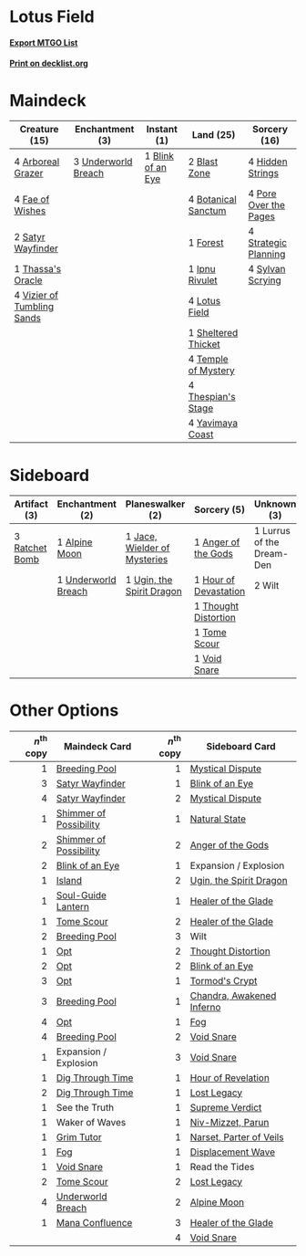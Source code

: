 # Lotus Field

#### [Export MTGO List](../collection/Lotus%20Field/Lotus%20Field.txt)
#### [Print on decklist.org](http://decklist.org/?deckmain=4%09Arboreal%20Grazer%0A2%09Blast%20Zone%0A1%09Blink%20of%20an%20Eye%0A4%09Botanical%20Sanctum%0A4%09Fae%20of%20Wishes%0A1%09Forest%0A4%09Hidden%20Strings%0A1%09Ipnu%20Rivulet%0A4%09Lotus%20Field%0A4%09Pore%20Over%20the%20Pages%0A2%09Satyr%20Wayfinder%0A1%09Sheltered%20Thicket%0A4%09Strategic%20Planning%0A4%09Sylvan%20Scrying%0A4%09Temple%20of%20Mystery%0A1%09Thassa's%20Oracle%0A4%09Thespian's%20Stage%0A3%09Underworld%20Breach%0A4%09Vizier%20of%20Tumbling%20Sands%0A4%09Yavimaya%20Coast&deckside=1%09Alpine%20Moon%0A1%09Anger%20of%20the%20Gods%0A1%09Hour%20of%20Devastation%0A1%09Jace,%20Wielder%20of%20Mysteries%0A1%09Lurrus%20of%20the%20Dream-Den%0A3%09Ratchet%20Bomb%0A1%09Thought%20Distortion%0A1%09Tome%20Scour%0A1%09Ugin,%20the%20Spirit%20Dragon%0A1%09Underworld%20Breach%0A1%09Void%20Snare%0A2%09Wilt)
# Maindeck

|                                            Creature (15)                                            |                                       Enchantment (3)                                        |                                        Instant (1)                                         |                                          Land (25)                                           |                                          Sorcery (16)                                          |
|-----------------------------------------------------------------------------------------------------|----------------------------------------------------------------------------------------------|--------------------------------------------------------------------------------------------|----------------------------------------------------------------------------------------------|------------------------------------------------------------------------------------------------|
|4 [Arboreal Grazer](http://gatherer.wizards.com/Pages/Card/Details.aspx?multiverseid=461076)         |3 [Underworld Breach](http://gatherer.wizards.com/Pages/Card/Details.aspx?multiverseid=476412)|1 [Blink of an Eye](http://gatherer.wizards.com/Pages/Card/Details.aspx?multiverseid=442934)|2 [Blast Zone](http://gatherer.wizards.com/Pages/Card/Details.aspx?multiverseid=461171)       |4 [Hidden Strings](http://gatherer.wizards.com/Pages/Card/Details.aspx?multiverseid=369021)     |
|4 [Fae of Wishes](http://gatherer.wizards.com/Pages/Card/Details.aspx?multiverseid=473006)           |                                                                                              |                                                                                            |4 [Botanical Sanctum](http://gatherer.wizards.com/Pages/Card/Details.aspx?multiverseid=417817)|4 [Pore Over the Pages](http://gatherer.wizards.com/Pages/Card/Details.aspx?multiverseid=409604)|
|2 [Satyr Wayfinder](http://gatherer.wizards.com/Pages/Card/Details.aspx?multiverseid=378508)         |                                                                                              |                                                                                            |1 [Forest](http://gatherer.wizards.com/Pages/Card/Details.aspx?multiverseid=439860)           |4 [Strategic Planning](http://gatherer.wizards.com/Pages/Card/Details.aspx?multiverseid=376525) |
|1 [Thassa's Oracle](http://gatherer.wizards.com/Pages/Card/Details.aspx?multiverseid=476324)         |                                                                                              |                                                                                            |1 [Ipnu Rivulet](http://gatherer.wizards.com/Pages/Card/Details.aspx?multiverseid=430869)     |4 [Sylvan Scrying](http://gatherer.wizards.com/Pages/Card/Details.aspx?multiverseid=130513)     |
|4 [Vizier of Tumbling Sands](http://gatherer.wizards.com/Pages/Card/Details.aspx?multiverseid=426777)|                                                                                              |                                                                                            |4 [Lotus Field](http://gatherer.wizards.com/Pages/Card/Details.aspx?multiverseid=467003)      |                                                                                                |
|                                                                                                     |                                                                                              |                                                                                            |1 [Sheltered Thicket](http://gatherer.wizards.com/Pages/Card/Details.aspx?multiverseid=426950)|                                                                                                |
|                                                                                                     |                                                                                              |                                                                                            |4 [Temple of Mystery](http://gatherer.wizards.com/Pages/Card/Details.aspx?multiverseid=373571)|                                                                                                |
|                                                                                                     |                                                                                              |                                                                                            |4 [Thespian's Stage](http://gatherer.wizards.com/Pages/Card/Details.aspx?multiverseid=366353) |                                                                                                |
|                                                                                                     |                                                                                              |                                                                                            |4 [Yavimaya Coast](http://gatherer.wizards.com/Pages/Card/Details.aspx?multiverseid=129810)   |                                                                                                |


# Sideboard

|                                      Artifact (3)                                       |                                       Enchantment (2)                                        |                                           Planeswalker (2)                                            |                                          Sorcery (5)                                           |       Unknown (3)       |
|-----------------------------------------------------------------------------------------|----------------------------------------------------------------------------------------------|-------------------------------------------------------------------------------------------------------|------------------------------------------------------------------------------------------------|-------------------------|
|3 [Ratchet Bomb](http://gatherer.wizards.com/Pages/Card/Details.aspx?multiverseid=370623)|1 [Alpine Moon](http://gatherer.wizards.com/Pages/Card/Details.aspx?multiverseid=447264)      |1 [Jace, Wielder of Mysteries](http://gatherer.wizards.com/Pages/Card/Details.aspx?multiverseid=460981)|1 [Anger of the Gods](http://gatherer.wizards.com/Pages/Card/Details.aspx?multiverseid=438682)  |1 Lurrus of the Dream-Den|
|                                                                                         |1 [Underworld Breach](http://gatherer.wizards.com/Pages/Card/Details.aspx?multiverseid=476412)|1 [Ugin, the Spirit Dragon](http://gatherer.wizards.com/Pages/Card/Details.aspx?multiverseid=391948)   |1 [Hour of Devastation](http://gatherer.wizards.com/Pages/Card/Details.aspx?multiverseid=430786)|2 Wilt                   |
|                                                                                         |                                                                                              |                                                                                                       |1 [Thought Distortion](http://gatherer.wizards.com/Pages/Card/Details.aspx?multiverseid=466871) |                         |
|                                                                                         |                                                                                              |                                                                                                       |1 [Tome Scour](http://gatherer.wizards.com/Pages/Card/Details.aspx?multiverseid=191598)         |                         |
|                                                                                         |                                                                                              |                                                                                                       |1 [Void Snare](http://gatherer.wizards.com/Pages/Card/Details.aspx?multiverseid=383429)         |                         |


# Other Options

|*n*<sup>th</sup> copy|                                          Maindeck Card                                          |*n*<sup>th</sup> copy|                                           Sideboard Card                                           |
|--------------------:|-------------------------------------------------------------------------------------------------|--------------------:|----------------------------------------------------------------------------------------------------|
|                    1|[Breeding Pool](http://gatherer.wizards.com/Pages/Card/Details.aspx?multiverseid=97088)          |                    1|[Mystical Dispute](http://gatherer.wizards.com/Pages/Card/Details.aspx?multiverseid=473020)         |
|                    3|[Satyr Wayfinder](http://gatherer.wizards.com/Pages/Card/Details.aspx?multiverseid=378508)       |                    1|[Blink of an Eye](http://gatherer.wizards.com/Pages/Card/Details.aspx?multiverseid=442934)          |
|                    4|[Satyr Wayfinder](http://gatherer.wizards.com/Pages/Card/Details.aspx?multiverseid=378508)       |                    2|[Mystical Dispute](http://gatherer.wizards.com/Pages/Card/Details.aspx?multiverseid=473020)         |
|                    1|[Shimmer of Possibility](http://gatherer.wizards.com/Pages/Card/Details.aspx?multiverseid=457195)|                    1|[Natural State](http://gatherer.wizards.com/Pages/Card/Details.aspx?multiverseid=407646)            |
|                    2|[Shimmer of Possibility](http://gatherer.wizards.com/Pages/Card/Details.aspx?multiverseid=457195)|                    2|[Anger of the Gods](http://gatherer.wizards.com/Pages/Card/Details.aspx?multiverseid=438682)        |
|                    2|[Blink of an Eye](http://gatherer.wizards.com/Pages/Card/Details.aspx?multiverseid=442934)       |                    1|Expansion / Explosion                                                                               |
|                    1|[Island](http://gatherer.wizards.com/Pages/Card/Details.aspx?multiverseid=439857)                |                    2|[Ugin, the Spirit Dragon](http://gatherer.wizards.com/Pages/Card/Details.aspx?multiverseid=391948)  |
|                    1|[Soul-Guide Lantern](http://gatherer.wizards.com/Pages/Card/Details.aspx?multiverseid=476488)    |                    1|[Healer of the Glade](http://gatherer.wizards.com/Pages/Card/Details.aspx?multiverseid=466930)      |
|                    1|[Tome Scour](http://gatherer.wizards.com/Pages/Card/Details.aspx?multiverseid=191598)            |                    2|[Healer of the Glade](http://gatherer.wizards.com/Pages/Card/Details.aspx?multiverseid=466930)      |
|                    2|[Breeding Pool](http://gatherer.wizards.com/Pages/Card/Details.aspx?multiverseid=97088)          |                    3|Wilt                                                                                                |
|                    1|[Opt](http://gatherer.wizards.com/Pages/Card/Details.aspx?multiverseid=442948)                   |                    2|[Thought Distortion](http://gatherer.wizards.com/Pages/Card/Details.aspx?multiverseid=466871)       |
|                    2|[Opt](http://gatherer.wizards.com/Pages/Card/Details.aspx?multiverseid=442948)                   |                    2|[Blink of an Eye](http://gatherer.wizards.com/Pages/Card/Details.aspx?multiverseid=442934)          |
|                    3|[Opt](http://gatherer.wizards.com/Pages/Card/Details.aspx?multiverseid=442948)                   |                    1|[Tormod's Crypt](http://gatherer.wizards.com/Pages/Card/Details.aspx?multiverseid=389723)           |
|                    3|[Breeding Pool](http://gatherer.wizards.com/Pages/Card/Details.aspx?multiverseid=97088)          |                    1|[Chandra, Awakened Inferno](http://gatherer.wizards.com/Pages/Card/Details.aspx?multiverseid=466881)|
|                    4|[Opt](http://gatherer.wizards.com/Pages/Card/Details.aspx?multiverseid=442948)                   |                    1|[Fog](http://gatherer.wizards.com/Pages/Card/Details.aspx?multiverseid=746)                         |
|                    4|[Breeding Pool](http://gatherer.wizards.com/Pages/Card/Details.aspx?multiverseid=97088)          |                    2|[Void Snare](http://gatherer.wizards.com/Pages/Card/Details.aspx?multiverseid=383429)               |
|                    1|Expansion / Explosion                                                                            |                    3|[Void Snare](http://gatherer.wizards.com/Pages/Card/Details.aspx?multiverseid=383429)               |
|                    1|[Dig Through Time](http://gatherer.wizards.com/Pages/Card/Details.aspx?multiverseid=386518)      |                    1|[Hour of Revelation](http://gatherer.wizards.com/Pages/Card/Details.aspx?multiverseid=430704)       |
|                    2|[Dig Through Time](http://gatherer.wizards.com/Pages/Card/Details.aspx?multiverseid=386518)      |                    1|[Lost Legacy](http://gatherer.wizards.com/Pages/Card/Details.aspx?multiverseid=417661)              |
|                    1|See the Truth                                                                                    |                    1|[Supreme Verdict](http://gatherer.wizards.com/Pages/Card/Details.aspx?multiverseid=438776)          |
|                    1|Waker of Waves                                                                                   |                    1|[Niv-Mizzet, Parun](http://gatherer.wizards.com/Pages/Card/Details.aspx?multiverseid=452942)        |
|                    1|[Grim Tutor](http://gatherer.wizards.com/Pages/Card/Details.aspx?multiverseid=201409)            |                    1|[Narset, Parter of Veils](http://gatherer.wizards.com/Pages/Card/Details.aspx?multiverseid=460988)  |
|                    1|[Fog](http://gatherer.wizards.com/Pages/Card/Details.aspx?multiverseid=746)                      |                    1|[Displacement Wave](http://gatherer.wizards.com/Pages/Card/Details.aspx?multiverseid=398580)        |
|                    1|[Void Snare](http://gatherer.wizards.com/Pages/Card/Details.aspx?multiverseid=383429)            |                    1|Read the Tides                                                                                      |
|                    2|[Tome Scour](http://gatherer.wizards.com/Pages/Card/Details.aspx?multiverseid=191598)            |                    2|[Lost Legacy](http://gatherer.wizards.com/Pages/Card/Details.aspx?multiverseid=417661)              |
|                    4|[Underworld Breach](http://gatherer.wizards.com/Pages/Card/Details.aspx?multiverseid=476412)     |                    2|[Alpine Moon](http://gatherer.wizards.com/Pages/Card/Details.aspx?multiverseid=447264)              |
|                    1|[Mana Confluence](http://gatherer.wizards.com/Pages/Card/Details.aspx?multiverseid=409573)       |                    3|[Healer of the Glade](http://gatherer.wizards.com/Pages/Card/Details.aspx?multiverseid=466930)      |
|                     |                                                                                                 |                    4|[Void Snare](http://gatherer.wizards.com/Pages/Card/Details.aspx?multiverseid=383429)               |

